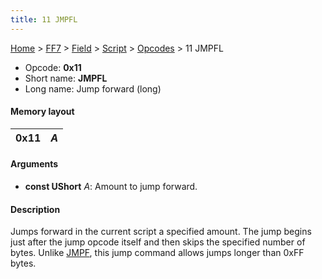 ```yaml
---
title: 11 JMPFL
---
```


[Home](/Main%20Page.md) > [FF7](/FF7.md) > [Field](/FF7/Field.md) > [Script](/FF7/Field/Script.md) > [Opcodes](/FF7/Field/Script/Opcodes.md) > 11 JMPFL

-   Opcode: **0x11**
-   Short name: **JMPFL**
-   Long name: Jump forward (long)

#### Memory layout

| 0x11 | *A* |
|------|-----|

#### Arguments

-   **const UShort** *A*: Amount to jump forward.

#### Description

Jumps forward in the current script a specified amount. The jump begins
just after the jump opcode itself and then skips the specified number of
bytes. Unlike [JMPF][], this jump command allows jumps longer than 0xFF
bytes.

  [JMPF]: /FF7/Field/Script/Opcodes/10%20JMPF.md "wikilink"
